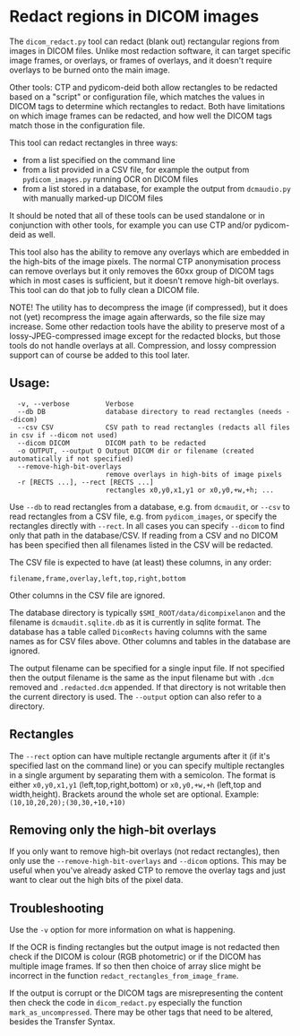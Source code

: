 # Redact regions in DICOM images

The `dicom_redact.py` tool can redact (blank out) rectangular regions
from images in DICOM files. Unlike most redaction software, it can
target specific image frames, or overlays, or frames of overlays, and
it doesn't require overlays to be burned onto the main image.

Other tools: CTP and pydicom-deid both allow rectangles to be redacted
based on a "script" or configuration file, which matches the values in
DICOM tags to determine which rectangles to redact. Both have limitations
on which image frames can be redacted, and how well the DICOM tags match
those in the configuration file.

This tool can redact rectangles in three ways:
* from a list specified on the command line
* from a list provided in a CSV file, for example the output from
 `pydicom_images.py` running OCR on DICOM files
* from a list stored in a database, for example the output from
 `dcmaudio.py` with manually marked-up DICOM files

It should be noted that all of these tools can be used standalone or
in conjunction with other tools, for example you can use CTP and/or
pydicom-deid as well.

This tool also has the ability to remove any overlays which are
embedded in the high-bits of the image pixels. The normal CTP anonymisation
process can remove overlays but it only removes the 60xx group of DICOM
tags which in most cases is sufficient, but it doesn't remove high-bit
overlays. This tool can do that job to fully clean a DICOM file.

NOTE! The utility has to decompress the image (if compressed), but it
does not (yet) recompress the image again afterwards, so the file size
may increase. Some other redaction tools have the ability to preserve
most of a lossy-JPEG-compressed image except for the redacted blocks,
but those tools do not handle overlays at all. Compression, and lossy
compression support can of course be added to this tool later.

## Usage:

```
  -v, --verbose         Verbose
  --db DB               database directory to read rectangles (needs --dicom)
  --csv CSV             CSV path to read rectangles (redacts all files in csv if --dicom not used)
  --dicom DICOM         DICOM path to be redacted
  -o OUTPUT, --output O Output DICOM dir or filename (created automatically if not specified)
  --remove-high-bit-overlays
                        remove overlays in high-bits of image pixels
  -r [RECTS ...], --rect [RECTS ...]
                        rectangles x0,y0,x1,y1 or x0,y0,+w,+h; ...
```

Use `--db` to read rectangles from a database, e.g. from `dcmaudit`,
or `--csv` to read rectangles from a CSV file, e.g. from `pydicom_images`,
or specify the rectangles directly with `--rect`. In all cases you can
specify `--dicom` to find only that path in the database/CSV. If reading
from a CSV and no DICOM has been specified then all filenames listed in
the CSV will be redacted.

The CSV file is expected to have (at least) these columns, in any order:
```
filename,frame,overlay,left,top,right,bottom
```
Other columns in the CSV file are ignored.

The database directory is typically `$SMI_ROOT/data/dicompixelanon` and the
filename is `dcmaudit.sqlite.db` as it is currently in sqlite format.
The database has a table called `DicomRects` having columns with
the same names as for CSV files above.
Other columns and tables in the database are ignored.

The output filename can be specified for a single input file.
If not specified then the output filename is the same as the input
filename but with `.dcm` removed and `.redacted.dcm` appended.
If that directory is not writable then the current directory is used.
The `--output` option can also refer to a directory.

## Rectangles

The `--rect` option can have multiple rectangle arguments after it
(if it's specified last on the command line) or you can specify multiple
rectangles in a single argument by separating them with a semicolon.
The format is either `x0,y0,x1,y1` (left,top,right,bottom) or
`x0,y0,+w,+h` (left,top and width,height). Brackets around the whole
set are optional. Example: `(10,10,20,20);(30,30,+10,+10)`

## Removing only the high-bit overlays

If you only want to remove high-bit overlays (not redact rectangles),
then only use the `--remove-high-bit-overlays` and `--dicom` options.
This may be useful when you've already asked CTP to remove the overlay
tags and just want to clear out the high bits of the pixel data.

## Troubleshooting

Use the `-v` option for more information on what is happening.

If the OCR is finding rectangles but the output image is not redacted
then check if the DICOM is colour (RGB photometric) or if the DICOM has
multiple image frames. If so then then choice of array slice might be
incorrect in the function `redact_rectangles_from_image_frame`.

If the output is corrupt or the DICOM tags are misrepresenting the content
then check the code in `dicom_redact.py` especially the function
`mark_as_uncompressed`. There may be other tags that need to be altered,
besides the Transfer Syntax.
